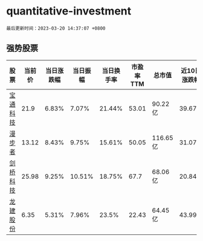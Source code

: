 # quantitative-investment

`最后更新时间：2023-03-20 14:37:07 +0800`

## 强势股票

|股票|当前价|当日涨跌幅|当日振幅|当日换手率|市盈率TTM|总市值|近10日涨跌幅|
|----|----|----|----|----|----|----|----|
|[宝通科技](https://xueqiu.com/S/SZ300031)|21.9|6.83%|7.07%|21.44%|53.01|90.22亿|39.67%|
|[漫步者](https://xueqiu.com/S/SZ002351)|13.12|8.43%|9.75%|15.61%|50.05|116.65亿|31.07%|
|[剑桥科技](https://xueqiu.com/S/SH603083)|25.98|9.25%|10.51%|18.75%|67.7|68.06亿|20.84%|
|[龙建股份](https://xueqiu.com/S/SH600853)|6.35|5.31%|7.96%|23.5%|22.43|64.45亿|43.99%|
